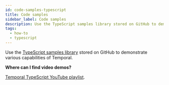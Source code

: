 ```yaml
---
id: code-samples-typescript
title: Code samples
sidebar_label: Code samples
description: Use the TypeScript samples library stored on GitHub to demonstrate various capabilities of Temporal.
tags:
  - how-to
  - typescript
---
```


Use the [TypeScript samples library](https://github.com/temporalio/samples-typescript) stored on GitHub to demonstrate various capabilities of Temporal.

**Where can I find video demos?**

[Temporal TypeScript YouTube playlist](https://www.youtube.com/playlist?list=PLl9kRkvFJrlTavecydpk9r6cF7qBmQJvb).
